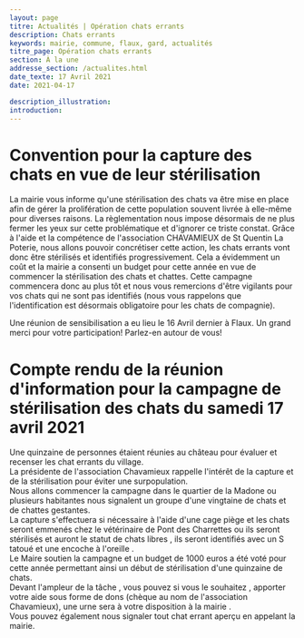 ```yaml
---
layout: page
titre: Actualités | Opération chats errants
description: Chats errants
keywords: mairie, commune, flaux, gard, actualités
titre_page: Opération chats errants
section: À la une
addresse_section: /actualites.html
date_texte: 17 Avril 2021
date: 2021-04-17

description_illustration: 
introduction: 
---
```




# Convention pour la capture des chats en vue de leur stérilisation
La mairie vous informe qu'une stérilisation des chats va être mise en place afin de gérer la prolifération de cette population souvent livrée à elle-même pour diverses raisons. La règlementation nous impose désormais de ne plus fermer les yeux sur cette problématique et d'ignorer ce triste constat. Grâce à l'aide et la compétence de l'association CHAVAMIEUX de St Quentin La Poterie, nous allons pouvoir concrétiser cette action, les chats errants vont donc être stérilisés et identifiés progressivement. Cela a évidemment un coût et la mairie a consenti un budget pour cette année en vue de commencer la stérilisation des chats et chattes. Cette campagne commencera donc au plus tôt et nous vous remercions d'être vigilants pour vos chats qui ne sont pas identifiés (nous vous rappelons que l'identification est désormais obligatoire pour les chats de compagnie).<br>

Une réunion de sensibilisation a eu lieu le 16 Avril dernier à Flaux. Un grand merci pour votre participation! Parlez-en autour de vous!<br>

# Compte rendu de la réunion d'information pour la campagne de stérilisation des chats du samedi 17 avril 2021

 Une quinzaine de personnes étaient réunies au château pour évaluer et recenser les chat errants du village.<br>
 La présidente de l'association Chavamieux rappelle l'intérêt de la capture et de la stérilisation pour éviter une surpopulation.<br>
 Nous allons commencer la campagne dans le quartier de la Madone ou plusieurs habitantes nous signalent un groupe d'une vingtaine de chats et de chattes gestantes.<br>
 La capture s'effectuera si nécessaire à l'aide d'une cage piège et les chats seront emmenés chez le vétérinaire de Pont des Charrettes ou ils seront stérilisés et auront le statut de chats libres , ils seront identifiés avec un S tatoué et une encoche à l'oreille .<br>
 Le Maire soutien la campagne et un budget de 1000 euros a été voté pour cette année permettant ainsi un début de stérilisation d'une quinzaine de chats.<br>
 Devant l'ampleur de la tâche , vous pouvez si vous le souhaitez , apporter votre aide sous forme de dons (chèque au nom de l'association Chavamieux), une urne sera à votre disposition à la mairie .<br>
Vous pouvez également nous signaler tout chat errant aperçu en appelant la mairie.<br>
